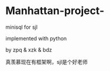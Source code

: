 # Manhattan-project-

minisql for sjl

implemented with python

by zpq & xzk & bdz

真羡慕现在有框架啊，sjl是个好老师
